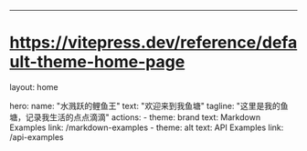 ---
# https://vitepress.dev/reference/default-theme-home-page
layout: home

hero: 
  name: "水溅跃的鲤鱼王"
  text: "欢迎来到我鱼塘"
  tagline: "这里是我的鱼塘，记录我生活的点点滴滴"
  actions:
    - theme: brand
      text: Markdown Examples
      link: /markdown-examples
    - theme: alt
      text: API Examples
      link: /api-examples

